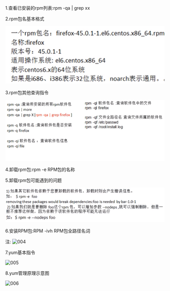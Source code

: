 1.查看已安装的rpm列表:rpm -qa | grep xx

2.rpm包名基本格式

![001](001.png)

3.rpm包其他查询指令

![002](002.png)

4.卸载rpm包:rpm -e RPM包的名称

5.卸载rpm包可能遇到的问题

![003](003.png)

6.安装RPM包:RPM -ivh RPM包全路径名词

注:
![004](D:\Linux_Notes\Linux的RPM和YUM\004.png)

7.yum基本指令

![005](D:\Linux_Notes\Linux的RPM和YUM\005.png)

8.yum管理原理示意图

![006](D:\Linux_Notes\Linux的RPM和YUM\006.png)



